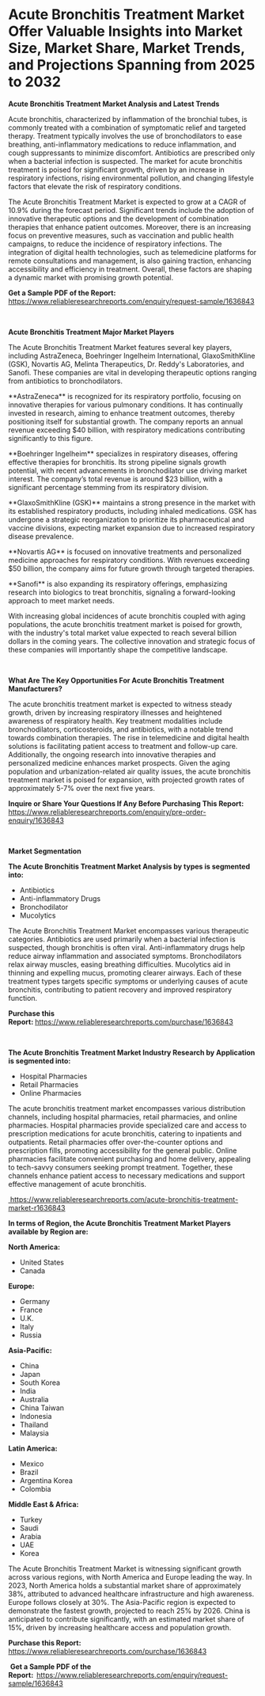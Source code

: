 <p><h1>Acute Bronchitis Treatment Market Offer Valuable Insights into Market Size, Market Share, Market Trends, and Projections Spanning from 2025 to 2032</h1></p><p><strong>Acute Bronchitis Treatment Market Analysis and Latest Trends</strong></p>
<p><p>Acute bronchitis, characterized by inflammation of the bronchial tubes, is commonly treated with a combination of symptomatic relief and targeted therapy. Treatment typically involves the use of bronchodilators to ease breathing, anti-inflammatory medications to reduce inflammation, and cough suppressants to minimize discomfort. Antibiotics are prescribed only when a bacterial infection is suspected. The market for acute bronchitis treatment is poised for significant growth, driven by an increase in respiratory infections, rising environmental pollution, and changing lifestyle factors that elevate the risk of respiratory conditions. </p><p>The Acute Bronchitis Treatment Market is expected to grow at a CAGR of 10.9% during the forecast period. Significant trends include the adoption of innovative therapeutic options and the development of combination therapies that enhance patient outcomes. Moreover, there is an increasing focus on preventive measures, such as vaccination and public health campaigns, to reduce the incidence of respiratory infections. The integration of digital health technologies, such as telemedicine platforms for remote consultations and management, is also gaining traction, enhancing accessibility and efficiency in treatment. Overall, these factors are shaping a dynamic market with promising growth potential.</p></p>
<p><strong>Get a Sample PDF of the Report:&nbsp;</strong> <a href="https://www.reliableresearchreports.com/enquiry/request-sample/1636843?utm_campaign=2652&utm_medium=2&utm_source=Github&utm_content=ia&utm_term=19042025&utm_id=acute-bronchitis-treatment">https://www.reliableresearchreports.com/enquiry/request-sample/1636843</a></p>
<p>&nbsp;</p>
<p><strong>Acute Bronchitis Treatment Major Market Players</strong></p>
<p><p>The Acute Bronchitis Treatment Market features several key players, including AstraZeneca, Boehringer Ingelheim International, GlaxoSmithKline (GSK), Novartis AG, Melinta Therapeutics, Dr. Reddy's Laboratories, and Sanofi. These companies are vital in developing therapeutic options ranging from antibiotics to bronchodilators.</p><p>**AstraZeneca** is recognized for its respiratory portfolio, focusing on innovative therapies for various pulmonary conditions. It has continually invested in research, aiming to enhance treatment outcomes, thereby positioning itself for substantial growth. The company reports an annual revenue exceeding $40 billion, with respiratory medications contributing significantly to this figure.</p><p>**Boehringer Ingelheim** specializes in respiratory diseases, offering effective therapies for bronchitis. Its strong pipeline signals growth potential, with recent advancements in bronchodilator use driving market interest. The company’s total revenue is around $23 billion, with a significant percentage stemming from its respiratory division.</p><p>**GlaxoSmithKline (GSK)** maintains a strong presence in the market with its established respiratory products, including inhaled medications. GSK has undergone a strategic reorganization to prioritize its pharmaceutical and vaccine divisions, expecting market expansion due to increased respiratory disease prevalence.</p><p>**Novartis AG** is focused on innovative treatments and personalized medicine approaches for respiratory conditions. With revenues exceeding $50 billion, the company aims for future growth through targeted therapies.</p><p>**Sanofi** is also expanding its respiratory offerings, emphasizing research into biologics to treat bronchitis, signaling a forward-looking approach to meet market needs.</p><p>With increasing global incidences of acute bronchitis coupled with aging populations, the acute bronchitis treatment market is poised for growth, with the industry's total market value expected to reach several billion dollars in the coming years. The collective innovation and strategic focus of these companies will importantly shape the competitive landscape.</p></p>
<p>&nbsp;</p>
<p><strong>What Are The Key Opportunities For Acute Bronchitis Treatment Manufacturers?</strong></p>
<p><p>The acute bronchitis treatment market is expected to witness steady growth, driven by increasing respiratory illnesses and heightened awareness of respiratory health. Key treatment modalities include bronchodilators, corticosteroids, and antibiotics, with a notable trend towards combination therapies. The rise in telemedicine and digital health solutions is facilitating patient access to treatment and follow-up care. Additionally, the ongoing research into innovative therapies and personalized medicine enhances market prospects. Given the aging population and urbanization-related air quality issues, the acute bronchitis treatment market is poised for expansion, with projected growth rates of approximately 5-7% over the next five years.</p></p>
<p><strong>Inquire or Share Your Questions If Any Before Purchasing This Report:</strong> <a href="https://www.reliableresearchreports.com/enquiry/pre-order-enquiry/1636843?utm_campaign=2652&utm_medium=2&utm_source=Github&utm_content=ia&utm_term=19042025&utm_id=acute-bronchitis-treatment">https://www.reliableresearchreports.com/enquiry/pre-order-enquiry/1636843</a></p>
<p>&nbsp;</p>
<p><strong>Market Segmentation</strong></p>
<p><strong>The Acute Bronchitis Treatment Market Analysis by types is segmented into:</strong></p>
<p><ul><li>Antibiotics</li><li>Anti-inflammatory Drugs</li><li>Bronchodilator</li><li>Mucolytics</li></ul></p>
<p><p>The Acute Bronchitis Treatment Market encompasses various therapeutic categories. Antibiotics are used primarily when a bacterial infection is suspected, though bronchitis is often viral. Anti-inflammatory drugs help reduce airway inflammation and associated symptoms. Bronchodilators relax airway muscles, easing breathing difficulties. Mucolytics aid in thinning and expelling mucus, promoting clearer airways. Each of these treatment types targets specific symptoms or underlying causes of acute bronchitis, contributing to patient recovery and improved respiratory function.</p></p>
<p><strong>Purchase this Report:&nbsp;</strong><a href="https://www.reliableresearchreports.com/purchase/1636843?utm_campaign=2652&utm_medium=2&utm_source=Github&utm_content=ia&utm_term=19042025&utm_id=acute-bronchitis-treatment">https://www.reliableresearchreports.com/purchase/1636843</a></p>
<p>&nbsp;</p>
<p><strong>The Acute Bronchitis Treatment Market Industry Research by Application is segmented into:</strong></p>
<p><ul><li>Hospital Pharmacies</li><li>Retail Pharmacies</li><li>Online Pharmacies</li></ul></p>
<p><p>The acute bronchitis treatment market encompasses various distribution channels, including hospital pharmacies, retail pharmacies, and online pharmacies. Hospital pharmacies provide specialized care and access to prescription medications for acute bronchitis, catering to inpatients and outpatients. Retail pharmacies offer over-the-counter options and prescription fills, promoting accessibility for the general public. Online pharmacies facilitate convenient purchasing and home delivery, appealing to tech-savvy consumers seeking prompt treatment. Together, these channels enhance patient access to necessary medications and support effective management of acute bronchitis.</p></p>
<p><a href="https://www.reliableresearchreports.com/acute-bronchitis-treatment-market-r1636843?utm_campaign=2652&utm_medium=2&utm_source=Github&utm_content=ia&utm_term=19042025&utm_id=acute-bronchitis-treatment">&nbsp;https://www.reliableresearchreports.com/acute-bronchitis-treatment-market-r1636843</a></p>
<p><strong>In terms of Region, the Acute Bronchitis Treatment Market Players available by Region are:</strong></p>
<p>
    <p> <strong> North America: </strong>
        <ul>
            <li>United States</li>
            <li>Canada</li>
        </ul>
        </p> 
    <p> <strong> Europe: </strong>
        <ul>
            <li>Germany</li>
            <li>France</li>
            <li>U.K.</li>
            <li>Italy</li>
            <li>Russia</li>
        </ul>
        </p> 
    <p> <strong> Asia-Pacific: </strong>
        <ul>
            <li>China</li>
            <li>Japan</li>
            <li>South Korea</li>
            <li>India</li>
            <li>Australia</li>
            <li>China Taiwan</li>
            <li>Indonesia</li>
            <li>Thailand</li>
            <li>Malaysia</li>
        </ul>
        </p> 
    <p> <strong> Latin America: </strong>
        <ul>
            <li>Mexico</li>
            <li>Brazil</li>
            <li>Argentina Korea</li>
            <li>Colombia</li>
        </ul>
        </p> 
    <p> <strong> Middle East & Africa: </strong>
        <ul>
            <li>Turkey</li>
            <li>Saudi</li>
            <li>Arabia</li>
            <li>UAE</li>
            <li>Korea</li>
        </ul>
    </p>
    </p>
<p><p>The Acute Bronchitis Treatment Market is witnessing significant growth across various regions, with North America and Europe leading the way. In 2023, North America holds a substantial market share of approximately 38%, attributed to advanced healthcare infrastructure and high awareness. Europe follows closely at 30%. The Asia-Pacific region is expected to demonstrate the fastest growth, projected to reach 25% by 2026. China is anticipated to contribute significantly, with an estimated market share of 15%, driven by increasing healthcare access and population growth.</p></p>
<p><strong>Purchase this Report: </strong><a href="https://www.reliableresearchreports.com/purchase/1636843?utm_campaign=2652&utm_medium=2&utm_source=Github&utm_content=ia&utm_term=19042025&utm_id=acute-bronchitis-treatment">https://www.reliableresearchreports.com/purchase/1636843</a></p>
<p>&nbsp;<strong>Get a Sample PDF of the Report:&nbsp;&nbsp;</strong><a href="https://www.reliableresearchreports.com/enquiry/request-sample/1636843?utm_campaign=2652&utm_medium=2&utm_source=Github&utm_content=ia&utm_term=19042025&utm_id=acute-bronchitis-treatment">https://www.reliableresearchreports.com/enquiry/request-sample/1636843</a></p>
<p><strong></strong></p>
<p><p></p><p></p><p></p></p>